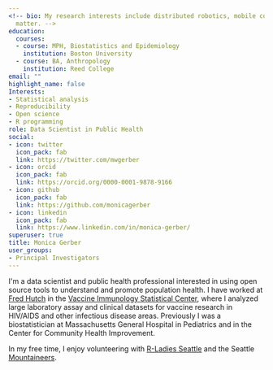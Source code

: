```yaml
---
<!-- bio: My research interests include distributed robotics, mobile computing and programmable
  matter. -->
education:
  courses:
  - course: MPH, Biostatistics and Epidemiology
    institution: Boston University
  - course: BA, Anthropology
    institution: Reed College
email: ""
highlight_name: false
Interests:
- Statistical analysis
- Reproducibility
- Open science
- R programming
role: Data Scientist in Public Health
social:
- icon: twitter
  icon_pack: fab
  link: https://twitter.com/mwgerber
- icon: orcid
  icon_pack: fab
  link: https://orcid.org/0000-0001-9878-9166
- icon: github
  icon_pack: fab
  link: https://github.com/monicagerber
- icon: linkedin
  icon_pack: fab
  link: https://www.linkedin.com/in/monica-gerber/
superuser: true
title: Monica Gerber
user_groups:
- Principal Investigators
---
```


I'm a data scientist and public health professional interested in using open source tools to understand and promote population health. I have worked at [Fred Hutch](https://www.fredhutch.org/en.html) in the [Vaccine Immunology Statistical Center](https://www.cavd.org/grantees/Pages/Grantee-Gottardo.aspx), where I analyzed large laboratory assay and clinical datasets for vaccine research in HIV/AIDS and other infectious disease areas. Previously I was a biostatistician at Massachusetts General Hospital in Pediatrics and in the Center for Community Health Improvement.

In my free time, I enjoy volunteering with [R-Ladies Seattle](https://rladiesseattle.org/) and the Seattle [Mountaineers](https://www.mountaineers.org/).

<!-- {{< icon name="download" pack="fas" >}} Download my {{< staticref "media/demo_resume.pdf" "newtab" >}}resumé{{< /staticref >}}. -->

